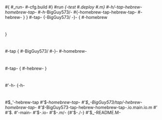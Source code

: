 #{
#_run-
#-cfg.build
#}
#_run
{-test
#.deploy
#.m}
#-h/-tap-hebrew-homebrew-tap-
#-h_-BigGuy573/-
#{-homebrew-tap-hebrew-tap-
#-hebrew-
}
}
#-tap-
{-BigGuy573/
-}-
{
#-homebrew
#
}
#
#
#-tap
{
#-BigGuy573/
#-}-
#-homebrew-
#
#
#-tap-
{
#-hebrew-
}
#
#'-h-
{-h-
#
#$_'-hebrew-tap
#'$_-homebrew-tap-
#'$_-BigGuy573/tap/-hebrew-homebrew-tap-
#'$_-BigGuy573-tap-hebrew-homebrew-tap-.io.main.io.m
#'
#'$.
  #'-main-
  #'$-.io-
  #'$-.m/-
 {#'$-./-}
#'$_-README.M-
